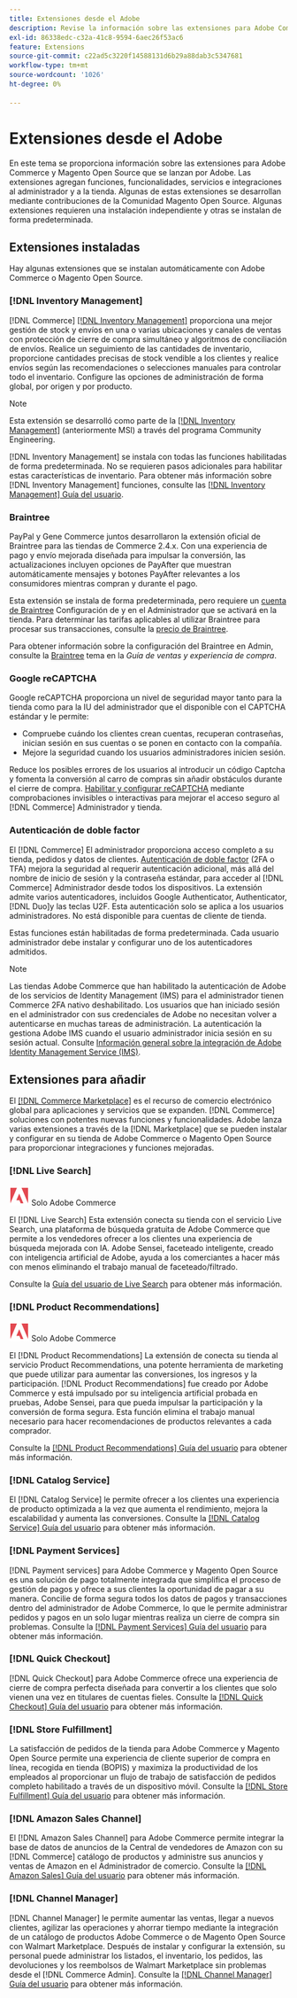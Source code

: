 ```yaml
---
title: Extensiones desde el Adobe
description: Revise la información sobre las extensiones para Adobe Commerce y Magento Open Source publicadas por Adobe.
exl-id: 86338edc-c32a-41c8-9594-6aec26f53ac6
feature: Extensions
source-git-commit: c22ad5c3220f14588131d6b29a88dab3c5347681
workflow-type: tm+mt
source-wordcount: '1026'
ht-degree: 0%

---
```


# Extensiones desde el Adobe

En este tema se proporciona información sobre las extensiones para Adobe Commerce y Magento Open Source que se lanzan por Adobe. Las extensiones agregan funciones, funcionalidades, servicios e integraciones al administrador y a la tienda. Algunas de estas extensiones se desarrollan mediante contribuciones de la Comunidad Magento Open Source. Algunas extensiones requieren una instalación independiente y otras se instalan de forma predeterminada.

## Extensiones instaladas

Hay algunas extensiones que se instalan automáticamente con Adobe Commerce o Magento Open Source.

### [!DNL Inventory Management]

[!DNL Commerce] [[!DNL Inventory Management]](../inventory-management/introduction.md) proporciona una mejor gestión de stock y envíos en una o varias ubicaciones y canales de ventas con protección de cierre de compra simultáneo y algoritmos de conciliación de envíos. Realice un seguimiento de las cantidades de inventario, proporcione cantidades precisas de stock vendible a los clientes y realice envíos según las recomendaciones o selecciones manuales para controlar todo el inventario. Configure las opciones de administración de forma global, por origen y por producto.

>[!NOTE]
>
>Esta extensión se desarrolló como parte de la [[!DNL Inventory Management]](https://github.com/magento/inventory) (anteriormente MSI) a través del programa Community Engineering.

[!DNL Inventory Management] se instala con todas las funciones habilitadas de forma predeterminada. No se requieren pasos adicionales para habilitar estas características de inventario. Para obtener más información sobre [!DNL Inventory Management] funciones, consulte las [[!DNL Inventory Management] Guía del usuario](../inventory-management/guide-overview.md).

### Braintree

PayPal y Gene Commerce juntos desarrollaron la extensión oficial de Braintree para las tiendas de Commerce 2.4.x. Con una experiencia de pago y envío mejorada diseñada para impulsar la conversión, las actualizaciones incluyen opciones de PayAfter que muestran automáticamente mensajes y botones PayAfter relevantes a los consumidores mientras compran y durante el pago.

Esta extensión se instala de forma predeterminada, pero requiere un [cuenta de Braintree](https://www.braintreepayments.com/) Configuración de y en el Administrador que se activará en la tienda. Para determinar las tarifas aplicables al utilizar Braintree para procesar sus transacciones, consulte la [precio de Braintree](https://www.braintreepayments.com/braintree-pricing).

Para obtener información sobre la configuración del Braintree en Admin, consulte la [Braintree](../stores-purchase/braintree.md) tema en la _Guía de ventas y experiencia de compra_.

### Google reCAPTCHA

Google reCAPTCHA proporciona un nivel de seguridad mayor tanto para la tienda como para la IU del administrador que el disponible con el CAPTCHA estándar y le permite:

- Compruebe cuándo los clientes crean cuentas, recuperan contraseñas, inician sesión en sus cuentas o se ponen en contacto con la compañía.
- Mejore la seguridad cuando los usuarios administradores inicien sesión.

Reduce los posibles errores de los usuarios al introducir un código Captcha y fomenta la conversión al carro de compras sin añadir obstáculos durante el cierre de compra. [Habilitar y configurar reCAPTCHA](../systems/security-google-recaptcha.md) mediante comprobaciones invisibles o interactivas para mejorar el acceso seguro al [!DNL Commerce] Administrador y tienda.

### Autenticación de doble factor

El [!DNL Commerce] El administrador proporciona acceso completo a su tienda, pedidos y datos de clientes. [Autenticación de doble factor](../systems/security-two-factor-authentication.md) (2FA o TFA) mejora la seguridad al requerir autenticación adicional, más allá del nombre de inicio de sesión y la contraseña estándar, para acceder al [!DNL Commerce] Administrador desde todos los dispositivos. La extensión admite varios autenticadores, incluidos Google Authenticator, Authenticator, [!DNL Duo]y las teclas U2F. Esta autenticación solo se aplica a los usuarios administradores. No está disponible para cuentas de cliente de tienda.

Estas funciones están habilitadas de forma predeterminada. Cada usuario administrador debe instalar y configurar uno de los autenticadores admitidos.

>[!NOTE]
>
>Las tiendas Adobe Commerce que han habilitado la autenticación de Adobe de los servicios de Identity Management (IMS) para el administrador tienen Commerce 2FA nativo deshabilitado. Los usuarios que han iniciado sesión en el administrador con sus credenciales de Adobe no necesitan volver a autenticarse en muchas tareas de administración. La autenticación la gestiona Adobe IMS cuando el usuario administrador inicia sesión en su sesión actual. Consulte [Información general sobre la integración de Adobe Identity Management Service (IMS)](./adobe-ims-integration-overview.md).

## Extensiones para añadir

El [[!DNL Commerce Marketplace]](https://marketplace.magento.com/) es el recurso de comercio electrónico global para aplicaciones y servicios que se expanden. [!DNL Commerce] soluciones con potentes nuevas funciones y funcionalidades. Adobe lanza varias extensiones a través de la [!DNL Marketplace] que se pueden instalar y configurar en su tienda de Adobe Commerce o Magento Open Source para proporcionar integraciones y funciones mejoradas.

### [!DNL Live Search]

![Adobe Commerce](../assets/adobe-logo.svg) Solo Adobe Commerce

El [!DNL Live Search] Esta extensión conecta su tienda con el servicio Live Search, una plataforma de búsqueda gratuita de Adobe Commerce que permite a los vendedores ofrecer a los clientes una experiencia de búsqueda mejorada con IA. Adobe Sensei, faceteado inteligente, creado con inteligencia artificial de Adobe, ayuda a los comerciantes a hacer más con menos eliminando el trabajo manual de faceteado/filtrado.

Consulte la [Guía del usuario de Live Search](https://experienceleague.adobe.com/docs/commerce-merchant-services/live-search/guide-overview.html) para obtener más información.

### [!DNL Product Recommendations]

![Adobe Commerce](../assets/adobe-logo.svg) Solo Adobe Commerce

El [!DNL Product Recommendations] La extensión de conecta su tienda al servicio Product Recommendations, una potente herramienta de marketing que puede utilizar para aumentar las conversiones, los ingresos y la participación. [!DNL Product Recommendations] fue creado por Adobe Commerce y está impulsado por su inteligencia artificial probada en pruebas, Adobe Sensei, para que pueda impulsar la participación y la conversión de forma segura. Esta función elimina el trabajo manual necesario para hacer recomendaciones de productos relevantes a cada comprador.

Consulte la [[!DNL Product Recommendations] Guía del usuario](https://experienceleague.adobe.com/docs/commerce-merchant-services/product-recommendations/guide-overview.html?lang=en) para obtener más información.

### [!DNL Catalog Service]

El [!DNL Catalog Service] le permite ofrecer a los clientes una experiencia de producto optimizada a la vez que aumenta el rendimiento, mejora la escalabilidad y aumenta las conversiones. Consulte la [[!DNL Catalog Service] Guía del usuario](https://experienceleague.adobe.com/docs/commerce-merchant-services/catalog-service/guide-overview.html) para obtener más información.

### [!DNL Payment Services]

[!DNL Payment services] para Adobe Commerce y Magento Open Source es una solución de pago totalmente integrada que simplifica el proceso de gestión de pagos y ofrece a sus clientes la oportunidad de pagar a su manera. Concilie de forma segura todos los datos de pagos y transacciones dentro del administrador de Adobe Commerce, lo que le permite administrar pedidos y pagos en un solo lugar mientras realiza un cierre de compra sin problemas. Consulte la [[!DNL Payment Services] Guía del usuario](https://experienceleague.adobe.com/docs/commerce-merchant-services/payment-services/guide-overview.html) para obtener más información.

### [!DNL Quick Checkout]

[!DNL Quick Checkout] para Adobe Commerce ofrece una experiencia de cierre de compra perfecta diseñada para convertir a los clientes que solo vienen una vez en titulares de cuentas fieles.
Consulte la [[!DNL Quick Checkout] Guía del usuario](https://experienceleague.adobe.com/docs/commerce-merchant-services/quick-checkout/overview.html) para obtener más información.

### [!DNL Store Fulfillment]

La satisfacción de pedidos de la tienda para Adobe Commerce y Magento Open Source permite una experiencia de cliente superior de compra en línea, recogida en tienda (BOPIS) y maximiza la productividad de los empleados al proporcionar un flujo de trabajo de satisfacción de pedidos completo habilitado a través de un dispositivo móvil. Consulte la [[!DNL Store Fulfillment] Guía del usuario](https://experienceleague.adobe.com/docs/commerce-merchant-services/store-fulfillment/guide-overview.html) para obtener más información.

### [!DNL Amazon Sales Channel]

El [!DNL Amazon Sales Channel] para Adobe Commerce permite integrar la base de datos de anuncios de la Central de vendedores de Amazon con su [!DNL Commerce] catálogo de productos y administre sus anuncios y ventas de Amazon en el Administrador de comercio. Consulte la [[!DNL Amazon Sales] Guía del usuario](https://experienceleague.adobe.com/docs/commerce-channels/amazon/guide-overview.html) para obtener más información.

### [!DNL Channel Manager]

[!DNL Channel Manager] le permite aumentar las ventas, llegar a nuevos clientes, agilizar las operaciones y ahorrar tiempo mediante la integración de un catálogo de productos Adobe Commerce o de Magento Open Source con Walmart Marketplace. Después de instalar y configurar la extensión, su personal puede administrar los listados, el inventario, los pedidos, las devoluciones y los reembolsos de Walmart Marketplace sin problemas desde el [!DNL Commerce Admin]. Consulte la [[!DNL Channel Manager] Guía del usuario](https://experienceleague.adobe.com/docs/commerce-channels/channel-manager/guide-overview.html) para obtener más información.
